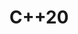 ---
title: "C++20"
description: "该分类记录C++20以及以上版本所包含的知识点。"
slug: "modern-cpp"
image: "000.jpg"
style:
    background: "#FFD700"
    color: "#FFFFFF"
---